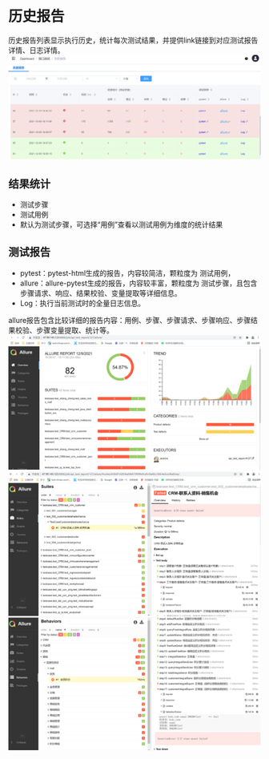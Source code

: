 # 历史报告
历史报告列表显示执行历史，统计每次测试结果，并提供link链接到对应测试报告详情、日志详情。
![An image](./report_history_1.png)

## 结果统计
- 测试步骤
- 测试用例
- 默认为测试步骤，可选择“用例”查看以测试用例为维度的统计结果

## 测试报告
- pytest：pytest-html生成的报告，内容较简洁，颗粒度为 测试用例，
- allure：allure-pytest生成的报告，内容较丰富，颗粒度为 测试步骤，且包含步骤请求、响应、结果校验、变量提取等详细信息。
- Log：执行当前测试时的全量日志信息。

allure报告包含比较详细的报告内容：用例、步骤、步骤请求、步骤响应、步骤结果校验、步骤变量提取、统计等。
![An image](./allure_report_1.png)
![An image](./allure_report_2.png)
![An image](./allure_report_3.png)
